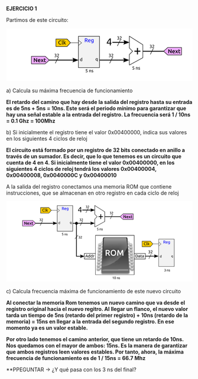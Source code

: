 
**EJERCICIO 1**

Partimos de este circuito:

![Image text](https://github.com/yolandalillo/2021-2022-ASAII/blob/main/S7b/images/ejercicio1.png)

a) Calcula su máxima frecuencia de funcionamiento

**El retardo del camino que hay desde la salida del registro hasta su entrada es de 5ns + 5ns = 10ns. Este será el periodo mínimo para garantizar que hay una señal estable a la entrada del registro. La frecuencia será 1 / 10ns = 0.1 Ghz = 100Mhz**

b) Si inicialmente el registro tiene el valor 0x00400000, indica sus valores en los siguientes 4 ciclos de reloj

**El circuito está formado por un registro de 32 bits conectado en anillo a través de un sumador. Es decir, que lo que tenemos es un circuito que cuenta de 4 en 4. Si inicialmente tiene el valor 0x00400000, en los siguientes 4 ciclos de reloj tendrá los valores 0x00400004, 0x00400008, 0x0040000C y 0x00400010**

A la salida del registro conectamos una memoria ROM que contiene instrucciones, que se almacenan en otro registro en cada ciclo de reloj

![Image text](https://github.com/yolandalillo/2021-2022-ASAII/blob/main/S7b/images/ejercicio1.2.png)

c) Calcula frecuencia máxima de funcionamiento de este nuevo circuito

**Al conectar la memoria Rom tenemos un nuevo camino que va desde el registro original hacia el nuevo regitro. Al llegar un flanco, el nuevo valor tarda un tiempo de 5ns (retardo del primer registro) + 10ns (retardo de la memoria) = 15ns en llegar a la entrada del segundo registro. En ese momento ya es un valor estable.**

**Por otro lado tenemos el camino anterior, que tiene un retardo de 10ns. Nos quedamos con el mayor de ambos: 15ns. Es la manera de garantizar que ambos registros leen valores estables. Por tanto, ahora, la máxima frecuencia de funcionamiento es de 1 / 15ns = 66.7 Mhz**

**PPEGUNTAR -> ¿Y qué pasa con los 3 ns del final?
